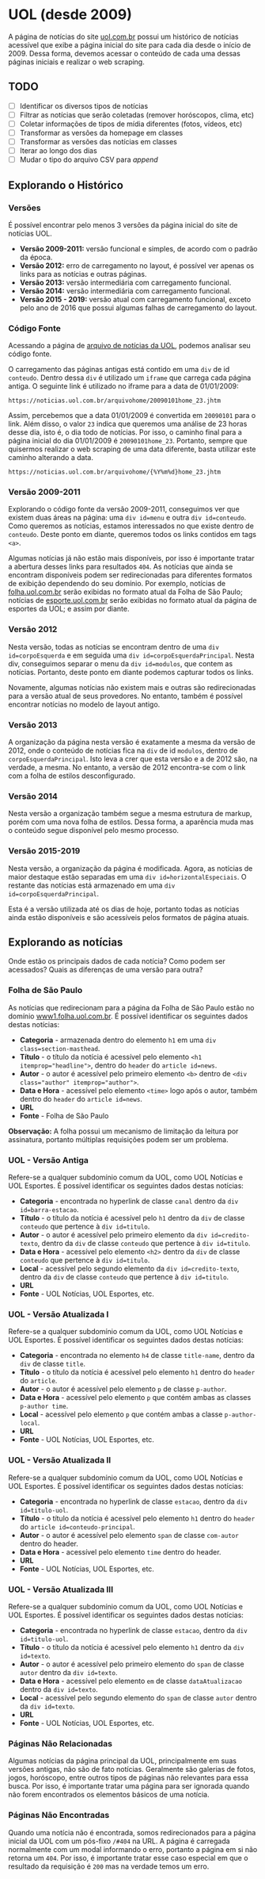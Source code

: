 # UOL (desde 2009)
A página de notícias do site [uol.com.br](http://uol.com.br) possui um histórico de notícias acessível que exibe a página inicial do site para cada dia desde o início de 2009. Dessa forma, devemos acessar o conteúdo de cada uma dessas páginas iniciais e realizar o web scraping.

## TODO
- [ ] Identificar os diversos tipos de notícias
- [ ] Filtrar as notícias que serão coletadas (remover horóscopos, clima, etc)
- [ ] Coletar informações de tipos de mídia diferentes (fotos, vídeos, etc)
- [ ] Transformar as versões da homepage em classes
- [ ] Transformar as versões das notícias em classes
- [ ] Iterar ao longo dos dias
- [ ] Mudar o tipo do arquivo CSV para *append*

## Explorando o Histórico

### Versões
É possível encontrar pelo menos 3 versões da página inicial do site de notícias UOL.
* **Versão 2009-2011:** versão funcional e simples, de acordo com o padrão da época.
* **Versão 2012:** erro de carregamento no layout, é possível ver apenas os links para as notícias e outras páginas.
* **Versão 2013:** versão intermediária com carregamento funcional.
* **Versão 2014:** versão intermediária com carregamento funcional.
* **Versão 2015 - 2019:** versão atual com carregamento funcional, exceto pelo ano de 2016 que possui algumas falhas de carregamento do layout.

### Código Fonte
Acessando a página de [arquivo de notícias da UOL](), podemos analisar seu código fonte.

O carregamento das páginas antigas está contido em uma `div` de id `conteudo`. Dentro dessa `div` é utilizado um `iframe` que carrega cada página antiga. O seguinte link é utilizado no iframe para a data de 01/01/2009:
```
https://noticias.uol.com.br/arquivohome/20090101home_23.jhtm
```
Assim, percebemos que a data 01/01/2009 é convertida em `20090101` para o link. Além disso, o valor `23` indica que queremos uma análise de 23 horas desse dia, isto é, o dia todo de notícias. Por isso, o caminho final para a página inicial do dia 01/01/2009 é `20090101home_23`. Portanto, sempre que quisermos realizar o web scraping de uma data diferente, basta utilizar este caminho alterando a data.
```
https://noticias.uol.com.br/arquivohome/{%Y%m%d}home_23.jhtm
```

### Versão 2009-2011
Explorando o código fonte da versão 2009-2011, conseguimos ver que existem duas áreas na página: uma `div id=menu` e outra `div id=conteudo`. Como queremos as notícias, estamos interessados no que existe dentro de `conteudo`. Deste ponto em diante, queremos todos os links contidos em tags `<a>`.

Algumas notícias já não estão mais disponíveis, por isso é importante tratar a abertura desses links para resultados `404`. As notícias que ainda se encontram disponíveis podem ser redirecionadas para diferentes formatos de exibição dependendo do seu domínio. Por exemplo, notícias de [folha.uol.com.br](http://folha.uol.com.br) serão exibidas no formato atual da Folha de São Paulo; notícias de [esporte.uol.com.br](http://esporte.uol.com.br) serão exibidas no formato atual da página de esportes da UOL; e assim por diante.

### Versão 2012
Nesta versão, todas as notícias se encontram dentro de uma `div id=corpoEsquerda` e em seguida uma `div id=corpoEsquerdaPrincipal`. Nesta div, conseguimos separar o menu da `div id=modulos`, que contem as notícias. Portanto, deste ponto em diante podemos capturar todos os links.

Novamente, algumas notícias não existem mais e outras são redirecionadas para a versão atual de seus provedores. No entanto, também é possível encontrar notícias no modelo de layout antigo.

### Versão 2013
A organização da página nesta versão é exatamente a mesma da versão de 2012, onde o conteúdo de notícias fica na `div` de id `modulos`, dentro de `corpoEsquerdaPrincipal`. Isto leva a crer que esta versão e a de 2012 são, na verdade, a mesma. No entanto, a versão de 2012 encontra-se com o link com a folha de estilos desconfigurado.

### Versão 2014
Nesta versão a organização também segue a mesma estrutura de markup, porém com uma nova folha de estilos. Dessa forma, a aparência muda mas o conteúdo segue disponível pelo mesmo processo.

### Versão 2015-2019
Nesta versão, a organização da página é modificada. Agora, as notícias de maior destaque estão separadas em uma `div id=horizontalEspeciais`. O restante das notícias está armazenado em uma `div id=corpoEsquerdaPrincipal`.

Esta é a versão utilizada até os dias de hoje, portanto todas as notícias ainda estão disponíveis e são acessíveis pelos formatos de página atuais.

## Explorando as notícias
Onde estão os principais dados de cada notícia? Como podem ser acessados? Quais as diferenças de uma versão para outra?

### Folha de São Paulo
As notícias que redirecionam para a página da Folha de São Paulo estão no domínio [www1.folha.uol.com.br](https://www1.folha.uol.com.br). É possível identificar os seguintes dados destas notícias:
* **Categoria** - armazenada dentro do elemento `h1` em uma `div class=section-masthead`.
* **Título** - o título da notícia é acessível pelo elemento `<h1 itemprop="headline">`, dentro do `header` do `article id=news`.
* **Autor** - o autor é acessível pelo primeiro elemento `<b>` dentro de `<div class="author" itemprop="author">`.
* **Data e Hora** - acessível pelo elemento `<time>` logo após o autor, também dentro do `header` do `article id=news`.
* **URL**
* **Fonte** - Folha de São Paulo

**Observação:** A folha possui um mecanismo de limitação da leitura por assinatura, portanto múltiplas requisições podem ser um problema.

### UOL - Versão Antiga
Refere-se a qualquer subdomínio comum da UOL, como UOL Notícias e UOL Esportes. É possível identificar os seguintes dados destas notícias:
* **Categoria** - encontrada no hyperlink de classe `canal` dentro da `div id=barra-estacao`.
* **Título** - o título da notícia é acessível pelo `h1` dentro da `div` de classe `conteudo` que pertence à `div id=titulo`.
* **Autor** - o autor é acessível pelo primeiro elemento da `div id=credito-texto`, dentro da `div` de classe `conteudo` que pertence à `div id=titulo`.
* **Data e Hora** - acessível pelo elemento `<h2>` dentro da `div` de classe `conteudo` que pertence à `div id=titulo`.
* **Local** - acessível pelo segundo elemento da `div id=credito-texto`, dentro da `div` de classe `conteudo` que pertence à `div id=titulo`.
* **URL**
* **Fonte** - UOL Notícias, UOL Esportes, etc.

### UOL - Versão Atualizada I
Refere-se a qualquer subdomínio comum da UOL, como UOL Notícias e UOL Esportes. É possível identificar os seguintes dados destas notícias:
* **Categoria** - encontrada no elemento `h4` de classe `title-name`, dentro da `div` de classe `title`.
* **Título** - o título da notícia é acessível pelo elemento `h1` dentro do `header` do `article`.
* **Autor** - o autor é acessível pelo elemento `p` de classe `p-author`.
* **Data e Hora** - acessível pelo elemento `p` que contém ambas as classes `p-author time`.
* **Local** - acessível pelo elemento `p` que contém ambas a classe `p-author-local`.
* **URL**
* **Fonte** - UOL Notícias, UOL Esportes, etc.

### UOL - Versão Atualizada II
Refere-se a qualquer subdomínio comum da UOL, como UOL Notícias e UOL Esportes. É possível identificar os seguintes dados destas notícias:
* **Categoria** - encontrada no hyperlink de classe `estacao`, dentro da `div id=titulo-uol`.
* **Título** - o título da notícia é acessível pelo elemento `h1` dentro do `header` do `article id=conteudo-principal`.
* **Autor** - o autor é acessível pelo elemento `span` de classe `com-autor` dentro do header.
* **Data e Hora** - acessível pelo elemento `time` dentro do header.
* **URL**
* **Fonte** - UOL Notícias, UOL Esportes, etc.

### UOL - Versão Atualizada III
Refere-se a qualquer subdomínio comum da UOL, como UOL Notícias e UOL Esportes. É possível identificar os seguintes dados destas notícias:
* **Categoria** - encontrada no hyperlink de classe `estacao`, dentro da `div id=titulo-uol`.
* **Título** - o título da notícia é acessível pelo elemento `h1` dentro da `div id=texto`.
* **Autor** - o autor é acessível pelo primeiro elemento do `span` de classe `autor` dentro da `div id=texto`.
* **Data e Hora** - acessível pelo elemento `em` de classe `dataAtualizacao` dentro da `div id=texto`.
* **Local** - acessível pelo segundo elemento do `span` de classe `autor` dentro da `div id=texto`.
* **URL**
* **Fonte** - UOL Notícias, UOL Esportes, etc.

### Páginas Não Relacionadas
Algumas notícias da página principal da UOL, principalmente em suas versões antigas, não são de fato notícias. Geralmente são galerias de fotos, jogos, horóscopo, entre outros tipos de páginas não relevantes para essa busca. Por isso, é importante tratar uma página para ser ignorada quando não forem encontrados os elementos básicos de uma notícia.

### Páginas Não Encontradas
Quando uma notícia não é encontrada, somos redirecionados para a página inicial da UOL com um pós-fixo `/#404` na URL. A página é carregada normalmente com um modal informando o erro, portanto a página em si não retorna um `404`. Por isso, é importante tratar esse caso especial em que o resultado da requisição é `200` mas na verdade temos um erro.
